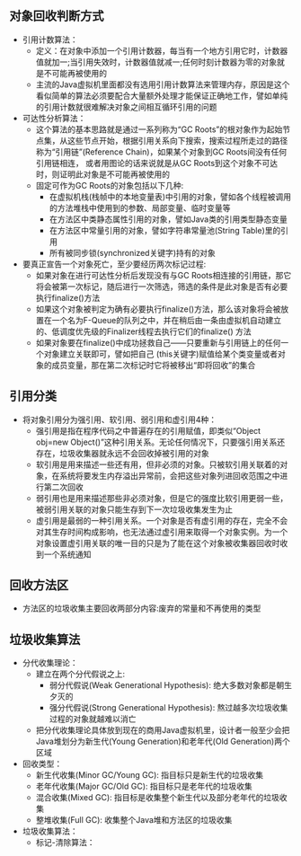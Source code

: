 ## 对象回收判断方式

  - 引用计数算法：
    - 定义：在对象中添加一个引用计数器，每当有一个地方引用它时，计数器值就加一;当引用失效时，计数器值就减一;任何时刻计数器为零的对象就是不可能再被使用的
    - 主流的Java虚拟机里面都没有选用引用计数算法来管理内存，原因是这个看似简单的算法必须要配合大量额外处理才能保证正确地工作，譬如单纯的引用计数就很难解决对象之间相互循环引用的问题
  - 可达性分析算法：
    - 这个算法的基本思路就是通过一系列称为“GC Roots”的根对象作为起始节点集，从这些节点开始，根据引用关系向下搜索，搜索过程所走过的路径称为“引用链”(Reference Chain)，如果某个对象到GC Roots间没有任何引用链相连， 或者用图论的话来说就是从GC Roots到这个对象不可达时，则证明此对象是不可能再被使用的
    - 固定可作为GC Roots的对象包括以下几种:
      - 在虚拟机栈(栈帧中的本地变量表)中引用的对象，譬如各个线程被调用的方法堆栈中使用到的参数、局部变量、临时变量等
      - 在方法区中类静态属性引用的对象，譬如Java类的引用类型静态变量
      - 在方法区中常量引用的对象，譬如字符串常量池(String Table)里的引用
      - 所有被同步锁(synchronized关键字)持有的对象
  - 要真正宣告一个对象死亡，至少要经历两次标记过程:
    - 如果对象在进行可达性分析后发现没有与GC Roots相连接的引用链，那它将会被第一次标记，随后进行一次筛选，筛选的条件是此对象是否有必要执行finalize()方法
    - 如果这个对象被判定为确有必要执行finalize()方法，那么该对象将会被放置在一个名为F-Queue的队列之中，并在稍后由一条由虚拟机自动建立的、低调度优先级的Finalizer线程去执行它们的finalize() 方法
    - 如果对象要在finalize()中成功拯救自己——只要重新与引用链上的任何一个对象建立关联即可，譬如把自己 (this关键字)赋值给某个类变量或者对象的成员变量，那在第二次标记时它将被移出“即将回收”的集合

## 引用分类

  - 将对象引用分为强引用、软引用、弱引用和虚引用4种：
    - 强引用是指在程序代码之中普遍存在的引用赋值，即类似“Object obj=new Object()”这种引用关系。无论任何情况下，只要强引用关系还存在，垃圾收集器就永远不会回收掉被引用的对象
    - 软引用是用来描述一些还有用，但非必须的对象。只被软引用关联着的对象，在系统将要发生内存溢出异常前，会把这些对象列进回收范围之中进行第二次回收
    - 弱引用也是用来描述那些非必须对象，但是它的强度比软引用更弱一些，被弱引用关联的对象只能生存到下一次垃圾收集发生为止
    - 虚引用是最弱的一种引用关系。一个对象是否有虚引用的存在，完全不会对其生存时间构成影响，也无法通过虚引用来取得一个对象实例。为一个对象设置虚引用关联的唯一目的只是为了能在这个对象被收集器回收时收到一个系统通知
  
## 回收方法区

  - 方法区的垃圾收集主要回收两部分内容:废弃的常量和不再使用的类型

## 垃圾收集算法

  - 分代收集理论：
    - 建立在两个分代假说之上:
      - 弱分代假说(Weak Generational Hypothesis): 绝大多数对象都是朝生夕灭的
      - 强分代假说(Strong Generational Hypothesis): 熬过越多次垃圾收集过程的对象就越难以消亡
    - 把分代收集理论具体放到现在的商用Java虚拟机里，设计者一般至少会把Java堆划分为新生代(Young Generation)和老年代(Old Generation)两个区域
  - 回收类型：
    - 新生代收集(Minor GC/Young GC): 指目标只是新生代的垃圾收集
    - 老年代收集(Major GC/Old GC): 指目标只是老年代的垃圾收集
    - 混合收集(Mixed GC): 指目标是收集整个新生代以及部分老年代的垃圾收集
    - 整堆收集(Full GC): 收集整个Java堆和方法区的垃圾收集
  - 垃圾收集算法：
    - 标记-清除算法：
    
 



